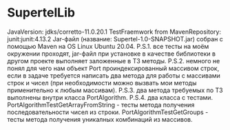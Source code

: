 # SupertelLib
JavaVersion: jdks/corretto-11.0.20.1
TestFraemwork from MavenRepository: junit:junit:4.13.2
Jar-файл (название: Supertel-1.0-SNAPSHOT.jar) собран с помощью Maven на OS Linux Ubuntu 20.04.
P.S.1. все тесты на моём окружении проходят, jar-файл при установке в качестве
библиотеки в другом проекте выполняет заложенные в ТЗ методы.
P.S.2. немного не понял для чего нам объект Port проиндексированный массивом строк, 
если в задаче требуется написать два метода для работы с массивами строк и чисел (при
необходимости можно вызвать мои методы применительно к любым массивам).
P.S.3. два метода требуемых по ТЗ выполнены внутри класса PortAlgorithm.
P.S.4. два класса с тестами. PortAlgorithmTestGetArrayFromString - тесты метода получения последовательности чисел из строки. PortAlgorithmTestGetGroups - тесты метода получения уникалных 
комбинаций из массивов.
